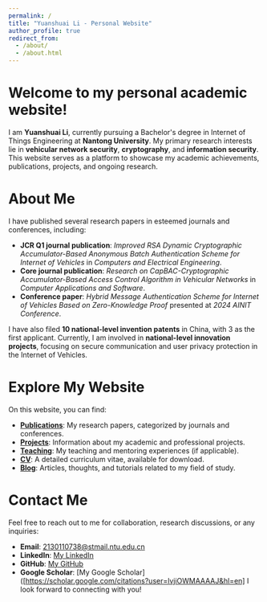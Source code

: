 ```yaml
---
permalink: /
title: "Yuanshuai Li - Personal Website"
author_profile: true
redirect_from: 
  - /about/
  - /about.html
---
```


Welcome to my personal academic website!
======
I am **Yuanshuai Li**, currently pursuing a Bachelor's degree in Internet of Things Engineering at **Nantong University**. My primary research interests lie in **vehicular network security**, **cryptography**, and **information security**. This website serves as a platform to showcase my academic achievements, publications, projects, and ongoing research.

About Me
======
I have published several research papers in esteemed journals and conferences, including:
- **JCR Q1 journal publication**: *Improved RSA Dynamic Cryptographic Accumulator-Based Anonymous Batch Authentication Scheme for Internet of Vehicles* in *Computers and Electrical Engineering*.
- **Core journal publication**: *Research on CapBAC-Cryptographic Accumulator-Based Access Control Algorithm in Vehicular Networks* in *Computer Applications and Software*.
- **Conference paper**: *Hybrid Message Authentication Scheme for Internet of Vehicles Based on Zero-Knowledge Proof* presented at *2024 AINIT Conference*.

I have also filed **10 national-level invention patents** in China, with 3 as the first applicant. Currently, I am involved in **national-level innovation projects**, focusing on secure communication and user privacy protection in the Internet of Vehicles.

Explore My Website
======
On this website, you can find:
- **[Publications](./publications/)**: My research papers, categorized by journals and conferences.
- **[Projects](./projects/)**: Information about my academic and professional projects.
- **[Teaching](./teaching/)**: My teaching and mentoring experiences (if applicable).
- **[CV](./cv/)**: A detailed curriculum vitae, available for download.
- **[Blog](./blog/)**: Articles, thoughts, and tutorials related to my field of study.

Contact Me
======
Feel free to reach out to me for collaboration, research discussions, or any inquiries:
- **Email**: [2130110738@stmail.ntu.edu.cn](mailto:2130110738@stmail.ntu.edu.cn)
- **LinkedIn**: [My LinkedIn](https://linkedin.com/in/your-linkedin)
- **GitHub**: [My GitHub](https://github.com/your-username)
- **Google Scholar**: [My Google Scholar]([https://scholar.google.com/citations?user=lvjiOWMAAAAJ&hl=en]
I look forward to connecting with you!
